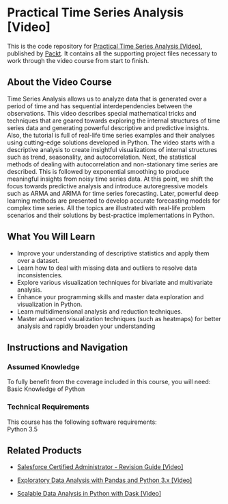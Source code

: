 # Practical Time Series Analysis [Video]
This is the code repository for [Practical Time Series Analysis [Video]](https://www.packtpub.com/big-data-and-business-intelligence/practical-time-series-analysis-video?utm_source=github&utm_medium=repository&utm_campaign=9781788995719), published by [Packt](https://www.packtpub.com/?utm_source=github). It contains all the supporting project files necessary to work through the video course from start to finish.
## About the Video Course
Time Series Analysis allows us to analyze data that is generated over a period of time and has sequential interdependencies between the observations. This video describes special mathematical tricks and techniques that are geared towards exploring the internal structures of time series data and generating powerful descriptive and predictive insights. Also, the tutorial is full of real-life time series examples and their analyses using cutting-edge solutions developed in Python. The video starts with a descriptive analysis to create insightful visualizations of internal structures such as trend, seasonality, and autocorrelation. Next, the statistical methods of dealing with autocorrelation and non-stationary time series are described. This is followed by exponential smoothing to produce meaningful insights from noisy time series data. At this point, we shift the focus towards predictive analysis and introduce autoregressive models such as ARMA and ARIMA for time series forecasting. Later, powerful deep learning methods are presented to develop accurate forecasting models for complex time series. All the topics are illustrated with real-life problem scenarios and their solutions by best-practice implementations in Python.

<H2>What You Will Learn</H2>
<DIV class=book-info-will-learn-text>
<UL>
<LI><SPAN style="BACKGROUND-COLOR: transparent">Improve your understanding of descriptive statistics and apply them over a dataset.</SPAN> 
<LI><SPAN style="BACKGROUND-COLOR: transparent">Learn how to deal with missing data and outliers to resolve data inconsistencies.</SPAN> 
<LI><SPAN style="BACKGROUND-COLOR: transparent">Explore various visualization techniques for bivariate and multivariate analysis.</SPAN> 
<LI><SPAN style="BACKGROUND-COLOR: transparent">Enhance your programming skills and master data exploration and visualization in Python.</SPAN> 
<LI><SPAN style="BACKGROUND-COLOR: transparent">Learn multidimensional analysis and reduction techniques.</SPAN> 
<LI><SPAN style="BACKGROUND-COLOR: transparent">Master advanced visualization techniques (such as heatmaps) for better analysis and rapidly broaden your understanding</SPAN> </LI></UL></DIV>

## Instructions and Navigation
### Assumed Knowledge
To fully benefit from the coverage included in this course, you will need:<br/>
Basic Knowledge of Python
### Technical Requirements
This course has the following software requirements:<br/>
Python 3.5

## Related Products
* [Salesforce Certified Administrator - Revision Guide [Video]](https://www.packtpub.com/business/salesforce-certified-administrator-revision-guide-video?utm_source=github&utm_medium=repository&utm_campaign=9781838550813)

* [Exploratory Data Analysis with Pandas and Python 3.x [Video]](https://www.packtpub.com/application-development/exploratory-data-analysis-pandas-and-python-3x-video?utm_source=github&utm_medium=repository&utm_campaign=9781789959116)

* [Scalable Data Analysis in Python with Dask [Video]](https://www.packtpub.com/web-development/scalable-data-analysis-python-dask-video?utm_source=github&utm_medium=repository&utm_campaign=9781789808926)
